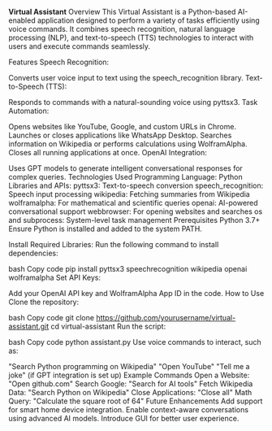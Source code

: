**Virtual Assistant**
Overview
This Virtual Assistant is a Python-based AI-enabled application designed to perform a variety of tasks efficiently using voice commands. It combines speech recognition, natural language processing (NLP), and text-to-speech (TTS) technologies to interact with users and execute commands seamlessly.

Features
Speech Recognition:

Converts user voice input to text using the speech_recognition library.
Text-to-Speech (TTS):

Responds to commands with a natural-sounding voice using pyttsx3.
Task Automation:

Opens websites like YouTube, Google, and custom URLs in Chrome.
Launches or closes applications like WhatsApp Desktop.
Searches information on Wikipedia or performs calculations using WolframAlpha.
Closes all running applications at once.
OpenAI Integration:

Uses GPT models to generate intelligent conversational responses for complex queries.
Technologies Used
Programming Language: Python
Libraries and APIs:
pyttsx3: Text-to-speech conversion
speech_recognition: Speech input processing
wikipedia: Fetching summaries from Wikipedia
wolframalpha: For mathematical and scientific queries
openai: AI-powered conversational support
webbrowser: For opening websites and searches
os and subprocess: System-level task management
Prerequisites
Python 3.7+
Ensure Python is installed and added to the system PATH.

Install Required Libraries:
Run the following command to install dependencies:

bash
Copy code
pip install pyttsx3 speechrecognition wikipedia openai wolframalpha
Set API Keys:

Add your OpenAI API key and WolframAlpha App ID in the code.
How to Use
Clone the repository:

bash
Copy code
git clone https://github.com/yourusername/virtual-assistant.git
cd virtual-assistant
Run the script:

bash
Copy code
python assistant.py
Use voice commands to interact, such as:

"Search Python programming on Wikipedia"
"Open YouTube"
"Tell me a joke" (if GPT integration is set up)
Example Commands
Open a Website:
"Open github.com"
Search Google:
"Search for AI tools"
Fetch Wikipedia Data:
"Search Python on Wikipedia"
Close Applications:
"Close all"
Math Query:
"Calculate the square root of 64"
Future Enhancements
Add support for smart home device integration.
Enable context-aware conversations using advanced AI models.
Introduce GUI for better user experience.
